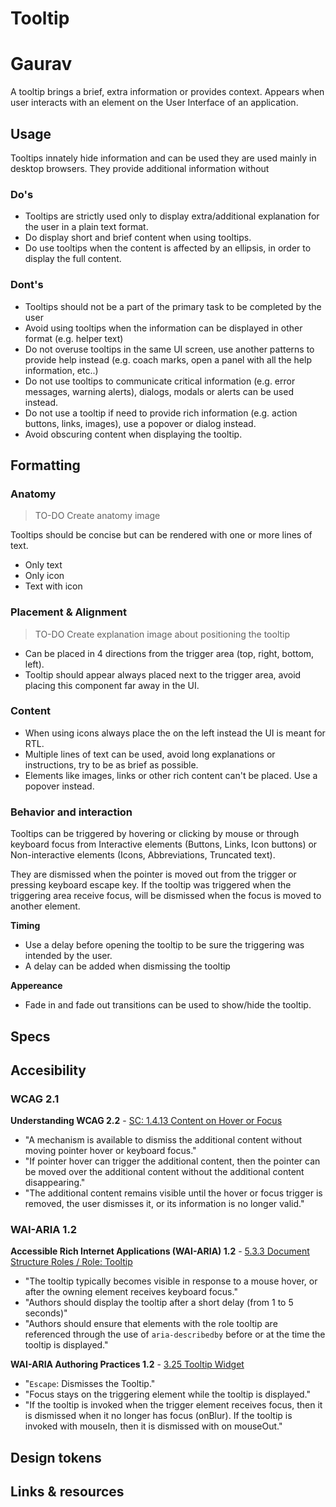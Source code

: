 # Tooltip
# Gaurav

A tooltip brings a brief, extra information or provides context. Appears when user interacts with an element on the User Interface of an application.

## Usage

Tooltips innately hide information and can be used they are used mainly in desktop browsers. They provide additional information without 

### Do's

* Tooltips are strictly used only to display extra/additional explanation for the user in a plain text format.
* Do display short and brief content when using tooltips.
* Do use tooltips when the content is affected by an ellipsis, in order to display the full content.

### Dont's

* Tooltips should not be a part of the primary task to be completed by the user
* Avoid using tooltips when the information can be displayed in other format (e.g. helper text)
* Do not overuse tooltips in the same UI screen, use another patterns to provide help instead (e.g. coach marks, open a panel with all the help information, etc..)
* Do not use tooltips to communicate critical information (e.g. error messages, warning alerts), dialogs, modals or alerts can be used instead.
* Do not use a tooltip if need to provide rich information (e.g. action buttons, links, images), use a popover or dialog instead.
* Avoid obscuring content when displaying the tooltip.

## Formatting

### Anatomy

> TO-DO Create anatomy image

Tooltips should be concise but can be rendered with one or more lines of text.

* Only text
* Only icon
* Text with icon


### Placement & Alignment

> TO-DO Create explanation image about positioning the tooltip

* Can be placed in 4 directions from the trigger area (top, right, bottom, left).
* Tooltip should appear always placed next to the trigger area, avoid placing this component far away in the UI.

### Content

* When using icons always place the on the left instead the UI is meant for RTL.
* Multiple lines of text can be used, avoid long explanations or instructions, try to be as brief as possible.
* Elements like images, links or other rich content can't be placed. Use a popover instead.


### Behavior and interaction

Tooltips can be triggered by hovering or clicking by mouse or through keyboard focus from Interactive elements (Buttons, Links, Icon buttons) or Non-interactive elements (Icons, Abbreviations, Truncated text).

They are dismissed when the pointer is moved out from the trigger or pressing  keyboard escape key. If the tooltip was triggered when the triggering area receive focus, will be dismissed when the focus is moved to another element.

**Timing**

* Use a delay before opening the tooltip to be sure the triggering was intended by the user.
* A delay can be added when dismissing the tooltip

**Appereance**

* Fade in and fade out transitions can be used to show/hide the tooltip.

## Specs 
## Accesibility

### WCAG 2.1

**Understanding WCAG 2.2** - [SC: 1.4.13 Content on Hover or Focus](https://www.w3.org/WAI/WCAG21/Understanding/content-on-hover-or-focus.html) 

* "A mechanism is available to dismiss the additional content without moving pointer hover or keyboard focus."
* "If pointer hover can trigger the additional content, then the pointer can be moved over the additional content without the additional content disappearing."
* "The additional content remains visible until the hover or focus trigger is removed, the user dismisses it, or its information is no longer valid."


### WAI-ARIA 1.2

**Accessible Rich Internet Applications (WAI-ARIA) 1.2** - [5.3.3 Document Structure Roles / Role: Tooltip](https://www.w3.org/TR/wai-aria-1.2/#tooltip)

* "The tooltip typically becomes visible in response to a mouse hover, or after the owning element receives keyboard focus."
* "Authors should display the tooltip after a short delay (from 1 to 5 seconds)"
* "Authors should ensure that elements with the role tooltip are referenced through the use of `aria-describedby` before or at the time the tooltip is displayed."

**WAI-ARIA Authoring Practices 1.2** - [3.25 Tooltip Widget](https://www.w3.org/TR/wai-aria-practices-1.2/#tooltip)

* "`Escape`: Dismisses the Tooltip."
* "Focus stays on the triggering element while the tooltip is displayed."
* "If the tooltip is invoked when the trigger element receives focus, then it is dismissed when it no longer has focus (onBlur). If the tooltip is invoked with mouseIn, then it is dismissed with on mouseOut."

## Design tokens
## Links & resources

